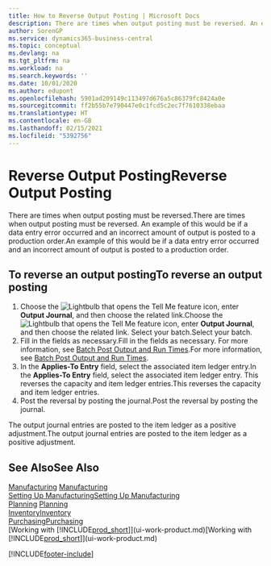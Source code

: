 ```yaml
---
title: How to Reverse Output Posting | Microsoft Docs
description: There are times when output posting must be reversed. An example of this would be if a data entry error occurred and an incorrect amount of output is posted to a production order.
author: SorenGP
ms.service: dynamics365-business-central
ms.topic: conceptual
ms.devlang: na
ms.tgt_pltfrm: na
ms.workload: na
ms.search.keywords: ''
ms.date: 10/01/2020
ms.author: edupont
ms.openlocfilehash: 5901ad209149c113497d676a5c86379fc8424a0e
ms.sourcegitcommit: ff2b55b7e790447e0c1fcd5c2ec7f7610338ebaa
ms.translationtype: HT
ms.contentlocale: en-GB
ms.lasthandoff: 02/15/2021
ms.locfileid: "5392756"
---
```

# <a name="reverse-output-posting"></a><span data-ttu-id="57578-104">Reverse Output Posting</span><span class="sxs-lookup"><span data-stu-id="57578-104">Reverse Output Posting</span></span>
<span data-ttu-id="57578-105">There are times when output posting must be reversed.</span><span class="sxs-lookup"><span data-stu-id="57578-105">There are times when output posting must be reversed.</span></span> <span data-ttu-id="57578-106">An example of this would be if a data entry error occurred and an incorrect amount of output is posted to a production order.</span><span class="sxs-lookup"><span data-stu-id="57578-106">An example of this would be if a data entry error occurred and an incorrect amount of output is posted to a production order.</span></span>  

## <a name="to-reverse-an-output-posting"></a><span data-ttu-id="57578-107">To reverse an output posting</span><span class="sxs-lookup"><span data-stu-id="57578-107">To reverse an output posting</span></span>  
1.  <span data-ttu-id="57578-108">Choose the ![Lightbulb that opens the Tell Me feature](media/ui-search/search_small.png "Tell me what you want to do") icon, enter **Output Journal**, and then choose the related link.</span><span class="sxs-lookup"><span data-stu-id="57578-108">Choose the ![Lightbulb that opens the Tell Me feature](media/ui-search/search_small.png "Tell me what you want to do") icon, enter **Output Journal**, and then choose the related link.</span></span> <span data-ttu-id="57578-109">Select your batch.</span><span class="sxs-lookup"><span data-stu-id="57578-109">Select your batch.</span></span>  
2. <span data-ttu-id="57578-110">Fill in the fields as necessary.</span><span class="sxs-lookup"><span data-stu-id="57578-110">Fill in the fields as necessary.</span></span> <span data-ttu-id="57578-111">For more information, see [Batch Post Output and Run Times](production-how-to-post-output-quantity.md).</span><span class="sxs-lookup"><span data-stu-id="57578-111">For more information, see [Batch Post Output and Run Times](production-how-to-post-output-quantity.md).</span></span>
3.  <span data-ttu-id="57578-112">In the **Applies-To Entry** field, select the associated item ledger entry.</span><span class="sxs-lookup"><span data-stu-id="57578-112">In the **Applies-To Entry** field, select the associated item ledger entry.</span></span> <span data-ttu-id="57578-113">This reverses the capacity and item ledger entries.</span><span class="sxs-lookup"><span data-stu-id="57578-113">This reverses the capacity and item ledger entries.</span></span>  
4. <span data-ttu-id="57578-114">Post the reversal by posting the journal.</span><span class="sxs-lookup"><span data-stu-id="57578-114">Post the reversal by posting the journal.</span></span>  

<span data-ttu-id="57578-115">The output journal entries are posted to the item ledger as a positive adjustment.</span><span class="sxs-lookup"><span data-stu-id="57578-115">The output journal entries are posted to the item ledger as a positive adjustment.</span></span>  

## <a name="see-also"></a><span data-ttu-id="57578-116">See Also</span><span class="sxs-lookup"><span data-stu-id="57578-116">See Also</span></span>  
 <span data-ttu-id="57578-117">[Manufacturing](production-manage-manufacturing.md)  </span><span class="sxs-lookup"><span data-stu-id="57578-117">[Manufacturing](production-manage-manufacturing.md)  </span></span>  
 [<span data-ttu-id="57578-118">Setting Up Manufacturing</span><span class="sxs-lookup"><span data-stu-id="57578-118">Setting Up Manufacturing</span></span>](production-configure-production-processes.md)  
 <span data-ttu-id="57578-119">[Planning](production-planning.md)    </span><span class="sxs-lookup"><span data-stu-id="57578-119">[Planning](production-planning.md)    </span></span>  
 [<span data-ttu-id="57578-120">Inventory</span><span class="sxs-lookup"><span data-stu-id="57578-120">Inventory</span></span>](inventory-manage-inventory.md)  
 [<span data-ttu-id="57578-121">Purchasing</span><span class="sxs-lookup"><span data-stu-id="57578-121">Purchasing</span></span>](purchasing-manage-purchasing.md)  
 <span data-ttu-id="57578-122">[Working with [!INCLUDE[prod_short](includes/prod_short.md)]](ui-work-product.md)</span><span class="sxs-lookup"><span data-stu-id="57578-122">[Working with [!INCLUDE[prod_short](includes/prod_short.md)]](ui-work-product.md)</span></span>  


[!INCLUDE[footer-include](includes/footer-banner.md)]